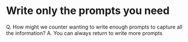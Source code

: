 # Write only the prompts you need
Q. How might we counter wanting to write enough prompts to capture all the information?
A. You can always return to write more prompts

<!-- #p1 -->

<!-- {BearID:E7878E31-A6FA-440D-9C1C-825CD23368A3-8826-000007D6B2ACFE55} -->
